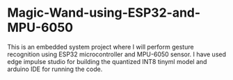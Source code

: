 # Magic-Wand-using-ESP32-and-MPU-6050
This is an embedded system project where I will perform gesture recognition using ESP32 microcontroller and MPU-6050 sensor. I have used edge impulse studio for building the quantized INT8 tinyml model and arduino IDE for running the code.
